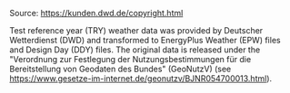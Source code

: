 Source: https://kunden.dwd.de/copyright.html

Test reference year (TRY) weather data was provided by Deutscher Wetterdienst (DWD) and transformed to EnergyPlus Weather (EPW) files and Design Day (DDY) files. The original data is released under the "Verordnung zur Festlegung der Nutzungsbestimmungen für die Bereitstellung von Geodaten des Bundes" (GeoNutzV) (see https://www.gesetze-im-internet.de/geonutzv/BJNR054700013.html).